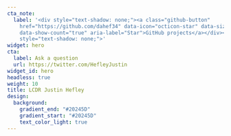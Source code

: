 ```yaml
---
cta_note:
  label: '<div style="text-shadow: none;"><a class="github-button"
    href="https://github.com/dahef34" data-icon="octicon-star" data-size="large"
    data-show-count="true" aria-label="Star">GitHub projects</a></div><div
    style="text-shadow: none;">'
widget: hero
cta:
  label: Ask a question
  url: https://twitter.com/HefleyJustin
widget_id: hero
headless: true
weight: 10
title: LCDR Justin Hefley
design:
  background:
    gradient_end: "#20245D"
    gradient_start: "#20245D"
    text_color_light: true
---
```




<!--Custom spacing-->
<div class="mb-3"></div>
<!--GitHub Button JS-->
<script async defer src="https://buttons.github.io/buttons.js"></script>
